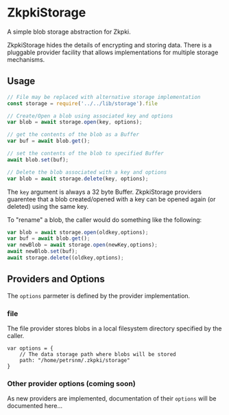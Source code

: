 ﻿# ZkpkiStorage

A simple blob storage abstraction for Zkpki. 

ZkpkiStorage hides the details of encrypting and storing data.  There is 
a pluggable provider facility that allows implementations for multiple
storage mechanisms. 

## Usage

```javascript
// File may be replaced with alternative storage implementation
const storage = require('../../lib/storage').file

// Create/Open a blob using associated key and options
var blob = await storage.open(key, options);

// get the contents of the blob as a Buffer
var buf = await blob.get();

// set the contents of the blob to specified Buffer
await blob.set(buf);

// Delete the blob associated with a key and options
var blob = await storage.delete(key, options);
```

The `key` argument is always a 32 byte Buffer.  ZkpkiStorage providers
guarentee that a blob created/opened with a key can be opened again 
(or deleted) using the same key. 

To "rename" a blob, the caller would do something like the following:
```javascript
var blob = await storage.open(oldkey,options);
var buf = await blob.get();
var newBlob = await storage.open(newKey,options);
await newBlob.set(buf);
await storage.delete((oldkey,options);
```

## Providers and Options

The `options` parmeter is defined by the provider implementation.

### file
The file provider stores blobs in a local filesystem directory specified by 
the caller.
```
var options = {
	// The data storage path where blobs will be stored
	path: "/home/petrsnm/.zkpki/storage"
}
```

### Other provider options (coming soon)
As new providers are implemented, documentation of their `options` will be 
documented here... 
